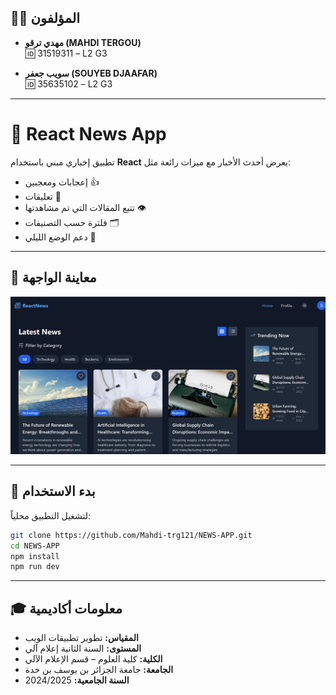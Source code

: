 ## 👨‍💻 المؤلفون

- **مهدي ترقو (MAHDI TERGOU)**  
  🆔 31519311 – L2 G3

- **سويب جعفر (SOUYEB DJAAFAR)**  
  🆔 35635102 – L2 G3

---

# 📰 React News App

تطبيق إخباري مبني باستخدام **React** يعرض أحدث الأخبار مع ميزات رائعة مثل:

- إعجابات ومعجبين 👍  
- تعليقات 💬  
- تتبع المقالات التي تم مشاهدتها 👁️  
- فلترة حسب التصنيفات 🗂️  
- دعم الوضع الليلي 🌙  

---

## 📸 معاينة الواجهة

![Preview](preview.png)

---

## 🚀 بدء الاستخدام

لتشغيل التطبيق محلياً:

```bash
git clone https://github.com/Mahdi-trg121/NEWS-APP.git
cd NEWS-APP
npm install
npm run dev
```

---

## 🎓 معلومات أكاديمية

- **المقياس:** تطوير تطبيقات الويب  
- **المستوى:** السنة الثانية إعلام آلي  
- **الكلية:** كلية العلوم – قسم الإعلام الآلي  
- **الجامعة:** جامعة الجزائر بن يوسف بن خدة  
- **السنة الجامعية:** 2024/2025
